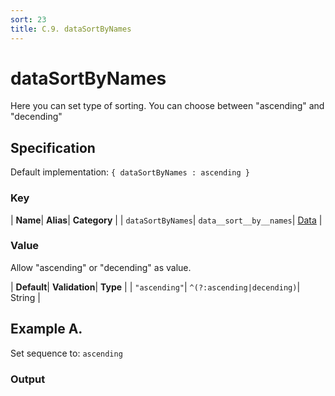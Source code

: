 ```yaml
---
sort: 23
title: C.9. dataSortByNames
---
```

# dataSortByNames

Here you can set type of sorting. You can choose between "ascending" and "decending"


## Specification

Default implementation: ```{ dataSortByNames : ascending }```

### Key

| **Name**| **Alias**| **Category** |
| ```dataSortByNames```| ```data__sort__by__names```| [Data](../options/#data) |

### Value

Allow "ascending" or "decending" as value.

| **Default**| **Validation**| **Type** |
| ```"ascending"```| ```^(?:ascending|decending)```| String |



## Example A.

Set sequence to: ```ascending```

### Output

  <div id="a">
      <script> 
          d3.statosio( 
    file, 
    "domain", 
    [ "mobile",  "desktop" ], 
    { "dataSortCurrent" : "names", "self" : "ascending", "view__dom_id" : "a" }
)

      </script>
  </div>

Open output in a [blank window](../sources/dataSortByNames--example-a.html){:target="_self"}. 
Download examples [as zip](../sources/dataSortByNames.zip){:target="_blank"}. 

### Parameters

This dataset shows the mobile **and** desktop google pagerank performance score for a certain website.

| | **Value** | **Type** |
|------:|:------|:------|
| **Source** | ["../data/1-json-durstexpress.json"](../data/1-json-durstexpress.json) | String |
| **X** | ```"domain"``` | String |
| **Y** | ```[ "mobile",  "desktop" ]``` | Array |
| **Options** | ```{ "dataSortCurrent" : "names", "self" : "ascending" }``` | Object |


### Source Code

* Invoke Function

```javascript
d3.statosio( 
    file, 
    "domain", 
    [ "mobile",  "desktop" ], 
    { "dataSortCurrent" : "names", "self" : "ascending" }
)
```

* HTML Implementation

```html
<!DOCTYPE html>
<head>
    <title>d3.statosio - dataSortByNames</title>
    <meta content="text/html;charset=utf-8" http-equiv="Content-Type">
    <meta content="utf-8" http-equiv="encoding">
    <script src="https://cdnjs.cloudflare.com/ajax/libs/d3/6.2.0/d3.js"></script>
    <script src="../libs/statosio.js"></script>
</head>
<body>
    <script>
        d3.json( "../data/1-json-durstexpress.json" )
            .then( ( file ) => {
                d3.statosio( 
                    file, 
                    "domain", 
                    [ "mobile",  "desktop" ], 
                    { "dataSortCurrent" : "names", "self" : "ascending" }
                )
                h = document.createElement("a")
                h.setAttribute("href", "../options/data__sort__by__names.html#example-a")
                h.innerText = "BACK"
                document.body.append(h)
            } )
    </script>
    <div style="display:none;">Set sequence to: ```ascending```</div>
</body>
```
## Example B.

Set sequence to: ```decending```

### Output

  <div id="b">
      <script> 
          d3.statosio( 
    file, 
    "domain", 
    [ "mobile",  "desktop" ], 
    { "dataSortCurrent" : "names", "self" : "decending", "view__dom_id" : "b" }
)

      </script>
  </div>

Open output in a [blank window](../sources/dataSortByNames--example-b.html){:target="_self"}. 
Download examples [as zip](../sources/dataSortByNames.zip){:target="_blank"}. 

### Parameters

This dataset shows the mobile **and** desktop google pagerank performance score for a certain website.

| | **Value** | **Type** |
|------:|:------|:------|
| **Source** | ["../data/1-json-durstexpress.json"](../data/1-json-durstexpress.json) | String |
| **X** | ```"domain"``` | String |
| **Y** | ```[ "mobile",  "desktop" ]``` | Array |
| **Options** | ```{ "dataSortCurrent" : "names", "self" : "decending" }``` | Object |


### Source Code

* Invoke Function

```javascript
d3.statosio( 
    file, 
    "domain", 
    [ "mobile",  "desktop" ], 
    { "dataSortCurrent" : "names", "self" : "decending" }
)
```

* HTML Implementation

```html
<!DOCTYPE html>
<head>
    <title>d3.statosio - dataSortByNames</title>
    <meta content="text/html;charset=utf-8" http-equiv="Content-Type">
    <meta content="utf-8" http-equiv="encoding">
    <script src="https://cdnjs.cloudflare.com/ajax/libs/d3/6.2.0/d3.js"></script>
    <script src="../libs/statosio.js"></script>
</head>
<body>
    <script>
        d3.json( "../data/1-json-durstexpress.json" )
            .then( ( file ) => {
                d3.statosio( 
                    file, 
                    "domain", 
                    [ "mobile",  "desktop" ], 
                    { "dataSortCurrent" : "names", "self" : "decending" }
                )
                h = document.createElement("a")
                h.setAttribute("href", "../options/data__sort__by__names.html#example-b")
                h.innerText = "BACK"
                document.body.append(h)
            } )
    </script>
    <div style="display:none;">Set sequence to: ```decending```</div>
</body>
```
